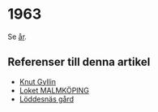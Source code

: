 # 1963

Se [år](år).

## Referenser till denna artikel

* [Knut Gyllin](Knut%20Gyllin)
* [Loket MALMKÖPING](Loket%20MALMKÖPING)
* [Löddesnäs gård](Löddesnäs%20gård)

